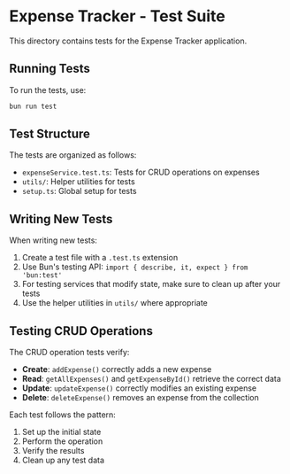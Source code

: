 # Expense Tracker - Test Suite

This directory contains tests for the Expense Tracker application.

## Running Tests

To run the tests, use:

```bash
bun run test
```

## Test Structure

The tests are organized as follows:

- `expenseService.test.ts`: Tests for CRUD operations on expenses
- `utils/`: Helper utilities for tests
- `setup.ts`: Global setup for tests

## Writing New Tests

When writing new tests:

1. Create a test file with a `.test.ts` extension
2. Use Bun's testing API: `import { describe, it, expect } from 'bun:test'`
3. For testing services that modify state, make sure to clean up after your tests
4. Use the helper utilities in `utils/` where appropriate

## Testing CRUD Operations

The CRUD operation tests verify:

- **Create**: `addExpense()` correctly adds a new expense
- **Read**: `getAllExpenses()` and `getExpenseById()` retrieve the correct data
- **Update**: `updateExpense()` correctly modifies an existing expense
- **Delete**: `deleteExpense()` removes an expense from the collection

Each test follows the pattern:

1. Set up the initial state
2. Perform the operation
3. Verify the results
4. Clean up any test data
